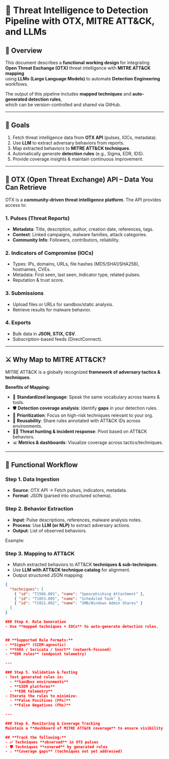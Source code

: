 # 🚀 Threat Intelligence to Detection Pipeline with OTX, MITRE ATT&CK, and LLMs

## 📌 Overview

This document describes a **functional working design** for integrating  
**Open Threat Exchange (OTX)** threat intelligence with **MITRE ATT&CK mapping**  
using **LLMs (Large Language Models)** to automate **Detection Engineering** workflows.  

The output of this pipeline includes **mapped techniques** and **auto-generated detection rules**,  
which can be version-controlled and shared via GitHub.

---

## 🎯 Goals

1. Fetch threat intelligence data from **OTX API** (pulses, IOCs, metadata).  
2. Use **LLM** to extract adversary behaviors from reports.  
3. Map extracted behaviors to **MITRE ATT&CK techniques**.  
4. Automatically generate **detection rules** (e.g., Sigma, EDR, IDS).  
5. Provide coverage insights & maintain continuous improvement.

---

## 🔑 OTX (Open Threat Exchange) API – Data You Can Retrieve

OTX is a **community-driven threat intelligence platform**. The API provides access to:

### 1. Pulses (Threat Reports)
- **Metadata**: Title, description, author, creation date, references, tags.  
- **Context**: Linked campaigns, malware families, attack categories.  
- **Community Info**: Followers, contributors, reliability.  

### 2. Indicators of Compromise (IOCs)
- Types: IPs, domains, URLs, file hashes (MD5/SHA1/SHA256), hostnames, CVEs.  
- Metadata: First seen, last seen, indicator type, related pulses.  
- Reputation & trust score.  

### 3. Submissions
- Upload files or URLs for sandbox/static analysis.  
- Retrieve results for malware behavior.  

### 4. Exports
- Bulk data in **JSON, STIX, CSV**.  
- Subscription-based feeds (DirectConnect).  

---

## ⚔️ Why Map to MITRE ATT&CK?

MITRE ATT&CK is a globally recognized **framework of adversary tactics & techniques**.

**Benefits of Mapping:**
- 📖 **Standardized language**: Speak the same vocabulary across teams & tools.  
- 🛡️ **Detection coverage analysis**: Identify **gaps** in your detection rules.  
- 🎯 **Prioritization**: Focus on high-risk techniques relevant to your org.  
- 🔁 **Reusability**: Share rules annotated with ATT&CK IDs across environments.  
- 🧑‍💻 **Threat hunting & incident response**: Pivot based on ATT&CK behaviors.  
- 📊 **Metrics & dashboards**: Visualize coverage across tactics/techniques.  

---

## 🔄 Functional Workflow

### Step 1. Data Ingestion
- **Source**: OTX API → Fetch pulses, indicators, metadata.  
- **Format**: JSON (parsed into structured schema).  

### Step 2. Behavior Extraction
- **Input**: Pulse descriptions, references, malware analysis notes.  
- **Process**: Use **LLM (or NLP)** to extract adversary actions.  
- **Output**: List of observed behaviors.  

Example:

### Step 3. Mapping to ATT&CK
- Match extracted behaviors to ATT&CK **techniques & sub-techniques**.  
- Use **LLM with ATT&CK technique catalog** for alignment.  
- Output structured JSON mapping:  

```json
{
  "techniques": [
    { "id": "T1566.001", "name": "Spearphishing Attachment" },
    { "id": "T1053.005", "name": "Scheduled Task" },
    { "id": "T1021.002", "name": "SMB/Windows Admin Shares" }
  ]
}

### Step 4. Rule Generation
- Use **mapped techniques + IOCs** to auto-generate detection rules.


## **Supported Rule Formats:**
- **Sigma** (SIEM-agnostic)  
- **YARA / Suricata / Snort** (network-focused)  
- **EDR rules** (endpoint telemetry)  

---

### Step 5. Validation & Testing
- Test generated rules in:
  - **Sandbox environments**  
  - **SIEM platforms**  
  - **EDR telemetry**  
- Iterate the rules to minimize:
  - **False Positives (FPs)**  
  - **False Negatives (FNs)**  

---

### Step 6. Monitoring & Coverage Tracking
Maintain a **dashboard of MITRE ATT&CK coverage** to ensure visibility and completeness.

## **Track the following:**
- ✅ Techniques **observed** in OTX pulses  
- 🛡️ Techniques **covered** by generated rules  
- ⚠️ **Coverage gaps** (techniques not yet addressed)  
